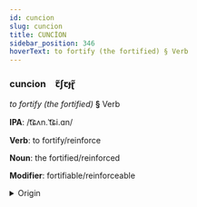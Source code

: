 ```yaml
---
id: cuncion
slug: cuncion
title: CUNCİON
sidebar_position: 346
hoverText: to fortify (the fortified) § Verb
---
```


### cuncion&emsp;<span kind="abugida">ꞇ̃ʃꞇɟɽ̃</span>

*to fortify (the fortified)* **§** Verb

**IPA**: /t͡ɕʌn.ˈt͡ɕi.ɑn/

**Verb**: to fortify/reinforce

**Noun**: the fortified/reinforced

**Modifier**: fortifiable/reinforceable

<details>
    <summary>Origin</summary>
    Mandarin 增強 zēngqiáng /tsəŋ.tɕʰjaŋ/<br/>
    <em>Sino-Tibetan Language Family</em>
</details>